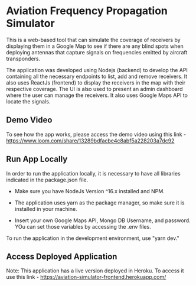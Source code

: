# Aviation Frequency Propagation Simulator

This is a web-based tool that can simulate the coverage of receivers by displaying them in a Google Map to see if there are any blind spots when deploying antennas that capture signals on frequencies emitted by aircraft transponders.

The application was developed using Nodejs (backend) to develop the API containing all the necessary endpoints to list, add and remove receivers. It also uses ReactJs (frontend) to display the receivers in the map with their respective coverage. The UI is also used to present an admin dashboard where the user can manage the receivers. It also uses Google Maps API to locate the signals.

## Demo Video
To see how the app works, please access the demo video using this link - https://www.loom.com/share/13289bdfacbe4c8abf5a228203a7dc92

## Run App Locally
In order to run the application locally, it is necessary to have all libraries indicated in the package.json file.

* Make sure you have NodeJs Version ^16.x installed and NPM.

* The application uses yarn as the package manager, so make sure it is installed in your machine.

* Insert your own Google Maps API, Mongo DB Username, and password. YOu can set those variables by accessing the .env files.

To run the application in the development environment, use "yarn dev."

## Access Deployed Application
Note: This application has a live version deployed in Heroku. To access it use this link - https://aviation-simulator-frontend.herokuapp.com/ 
